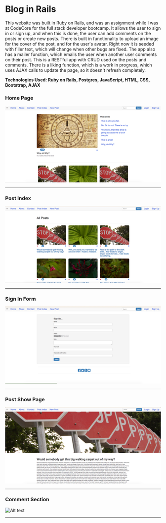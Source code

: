 # Blog in Rails

This website was built in Ruby on Rails, and was an assignment while I was at
CodeCore for the full stack developer bootcamp. It allows the user to sign in or
sign up, and when this is done, the user can add comments on the posts or create
new posts. There is built in functionality to upload an image for the cover of
the post, and for the user's avatar. Right now it is seeded with filler text,
which will change when other bugs are fixed. The app also has a mailer function,
which emails the user when another user comments on their post. This is a RESTful
app with CRUD used on the posts and comments. There is a liking function, which
is a work in progress, which uses AJAX calls to update the page, so it doesn't
refresh completely.

**Technologies Used: Ruby on Rails, Postgres, JavaScript, HTML, CSS, Bootstrap, AJAX**



### Home Page ###

![Alt text](/app/assets/images/image1.png)
***

### Post Index ###

![Alt text](/app/assets/images/image2.png)
***

### Sign In Form ###

![Alt text](/app/assets/images/image3.png)
***

### Post Show Page ###

![Alt text](/app/assets/images/image4.png)
***

### Comment Section ###

![Alt text](/app/assets/images/image5.pn)
***
